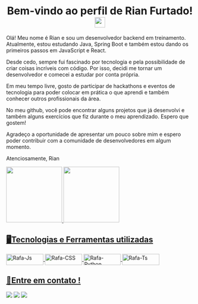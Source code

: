 <h1 align="center">
  Bem-vindo ao perfil de Rian Furtado!
  <img src="https://media.giphy.com/media/hvRJCLFzcasrR4ia7z/giphy.gif" width="28">
</h1>

<p>
Olá! Meu nome é Rian e sou um desenvolvedor backend em treinamento. Atualmente, estou estudando Java, Spring Boot e também estou dando os primeiros passos em JavaScript e React.

Desde cedo, sempre fui fascinado por tecnologia e pela possibilidade de criar coisas incríveis com código. Por isso, decidi me tornar um desenvolvedor e comecei a estudar por conta própria.

Em meu tempo livre, gosto de participar de hackathons e eventos de tecnologia para poder colocar em prática o que aprendi e também conhecer outros profissionais da área.

No meu github, você pode encontrar alguns projetos que já desenvolvi e também alguns exercícios que fiz durante o meu aprendizado. Espero que gostem!

Agradeço a oportunidade de apresentar um pouco sobre mim e espero poder contribuir com a comunidade de desenvolvedores em algum momento.

Atenciosamente,
Rian


<div>
  <div align="space-between">
  <a href="https://github.com/Rian-Furtado">
  <img height="150em" src="https://github-readme-stats.vercel.app/api?username=Rian-Furtado&show_icons=true&theme=dracula&include_all_commits=true&count_private=true"/>
  <img height="150em" src="https://github-readme-stats.vercel.app/api/top-langs/?username=Rian-Furtado&layout=compact&langs_count=7&theme=dracula"/>
</div>
</div>
  
  <h2 align="left">🖥️Tecnologias e Ferramentas utilizadas</h2>
<p align="left">
  <img align="center" alt="Rafa-Js" height="30" width="100" src="https://img.shields.io/badge/HTML5-E34F26?style=for-the-badge&logo=html5&logoColor=white">
  <img align="center" alt="Rafa-CSS" height="30" width="100" src="https://img.shields.io/badge/CSS3-1572B6?style=for-the-badge&logo=css3&logoColor=white">
  <img align="center" alt="Rafa-Python" height="30" width="100" src="https://img.shields.io/badge/JavaScript-323330?style=for-the-badge&logo=javascript&logoColor=F7DF1E">
  <img align="center" alt="Rafa-Ts" height="30" width="100" src="https://img.shields.io/badge/Java-ED8B00?style=for-the-badge&logo=java&logoColor=white">
 
  
  
  <h2 align="left"> 📱Entre em contato !</h2>
<div align="left"> 
  
  <a href="https://instagram.com/rian_ffurtado" target="_blank"><img src="https://img.shields.io/badge/-Instagram-%23E4405F?style=for-the-badge&logo=instagram&logoColor=white" target="_blank"></a>
  <a href = "mailto:rianoliveirafurtado@gmail.com"><img src="https://img.shields.io/badge/-Gmail-%23333?style=for-the-badge&logo=gmail&logoColor=white" target="_blank"></a>
  <a href="https://www.linkedin.com/in/rian-ffurtado-1611601bb/" target="_blank"><img src="https://img.shields.io/badge/-LinkedIn-%230077B5?style=for-the-badge&logo=linkedin&logoColor=white" target="_blank"></a> 
 
 
 
   

